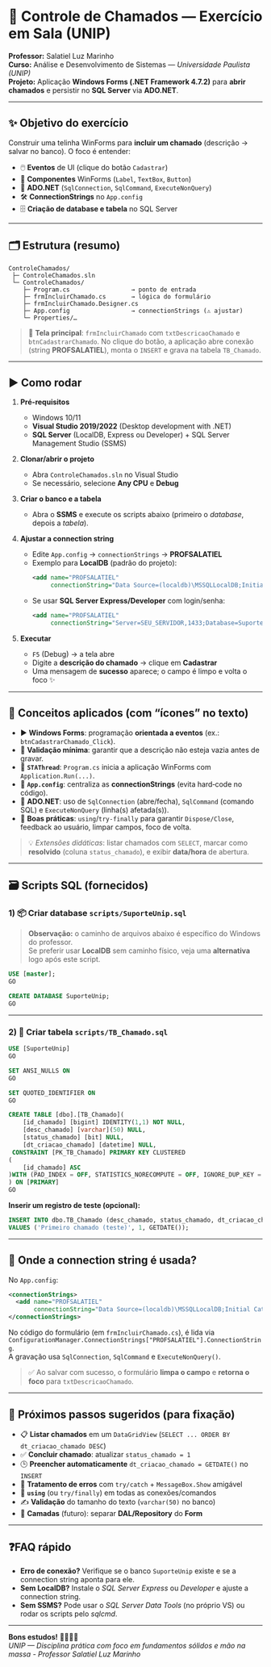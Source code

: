 # 🧰 Controle de Chamados — Exercício em Sala (UNIP)

**Professor:** Salatiel Luz Marinho  
**Curso:** Análise e Desenvolvimento de Sistemas — *Universidade Paulista (UNIP)*  
**Projeto:** Aplicação **Windows Forms (.NET Framework 4.7.2)** para **abrir chamados** e persistir no **SQL Server** via **ADO.NET**.

---

## ✨ Objetivo do exercício
Construir uma telinha WinForms para **incluir um chamado** (descrição → salvar no banco). O foco é entender:
- 🖱️ **Eventos** de UI (clique do botão `Cadastrar`)
- 🧩 **Componentes** WinForms (`Label`, `TextBox`, `Button`)
- 🔗 **ADO.NET** (`SqlConnection`, `SqlCommand`, `ExecuteNonQuery`)
- 🛠️ **ConnectionStrings** no `App.config`
- 🗄️ **Criação de database e tabela** no SQL Server

---

## 🗂️ Estrutura (resumo)
```
ControleChamados/
 ├─ ControleChamados.sln
 └─ ControleChamados/
    ├─ Program.cs                 → ponto de entrada
    ├─ frmIncluirChamado.cs       → lógica do formulário
    ├─ frmIncluirChamado.Designer.cs
    ├─ App.config                 → connectionStrings (⚠️ ajustar)
    └─ Properties/…
```

> 🧭 **Tela principal**: `frmIncluirChamado` com `txtDescricaoChamado` e `btnCadastrarChamado`.
No clique do botão, a aplicação abre conexão (string **PROFSALATIEL**), monta o `INSERT` e grava na tabela `TB_Chamado`.

---

## ▶️ Como rodar
1. **Pré‑requisitos**
   - Windows 10/11
   - **Visual Studio 2019/2022** (Desktop development with .NET)
   - **SQL Server** (LocalDB, Express ou Developer) + SQL Server Management Studio (SSMS)

2. **Clonar/abrir o projeto**
   - Abra `ControleChamados.sln` no Visual Studio
   - Se necessário, selecione **Any CPU** e **Debug**

3. **Criar o banco e a tabela**
   - Abra o **SSMS** e execute os scripts abaixo (primeiro o *database*, depois a *tabela*).

4. **Ajustar a connection string**
   - Edite `App.config` → `connectionStrings` → **PROFSALATIEL**
   - Exemplo para **LocalDB** (padrão do projeto):
     ```xml
     <add name="PROFSALATIEL"
          connectionString="Data Source=(localdb)\MSSQLLocalDB;Initial Catalog=SuporteUnip;Integrated Security=True;Encrypt=False"/>
     ```
   - Se usar **SQL Server Express/Developer** com login/senha:
     ```xml
     <add name="PROFSALATIEL"
          connectionString="Server=SEU_SERVIDOR,1433;Database=SuporteUnip;User Id=SEU_LOGIN;Password=SUA_SENHA;TrustServerCertificate=True"/>
     ```

5. **Executar**
   - `F5` (Debug) → a tela abre
   - Digite a **descrição do chamado** → clique em **Cadastrar**
   - Uma mensagem de **sucesso** aparece; o campo é limpo e volta o foco ✨

---

## 🧠 Conceitos aplicados (com “ícones” no texto)
- ▶️ **Windows Forms**: programação **orientada a eventos** (ex.: `btnCadastrarChamado_Click`).
- 🧪 **Validação mínima**: garantir que a descrição não esteja vazia antes de gravar.
- 🧵 **`STAThread`**: `Program.cs` inicia a aplicação WinForms com `Application.Run(...)`.
- 🔐 **`App.config`**: centraliza as **connectionStrings** (evita hard‑code no código).
- 🧭 **ADO.NET**: uso de `SqlConnection` (abre/fecha), `SqlCommand` (comando SQL) e `ExecuteNonQuery` (linha(s) afetada(s)).
- 🧹 **Boas práticas**: `using`/`try‑finally` para garantir `Dispose/Close`, feedback ao usuário, limpar campos, foco de volta.

> 💡 *Extensões didáticas*: listar chamados com `SELECT`, marcar como **resolvido** (coluna `status_chamado`), e exibir **data/hora** de abertura.

---

## 🗃️ Scripts SQL (fornecidos)

### 1) 📦 Criar **database** `scripts/SuporteUnip.sql`
> **Observação:** o caminho de arquivos abaixo é específico do Windows do professor.  
> Se preferir usar **LocalDB** sem caminho físico, veja uma **alternativa** logo após este script.

```sql
USE [master];
GO

CREATE DATABASE SuporteUnip;
GO
```

---

### 2) 🧾 Criar **tabela** `scripts/TB_Chamado.sql`
```sql
USE [SuporteUnip]
GO

SET ANSI_NULLS ON
GO

SET QUOTED_IDENTIFIER ON
GO

CREATE TABLE [dbo].[TB_Chamado](
	[id_chamado] [bigint] IDENTITY(1,1) NOT NULL,
	[desc_chamado] [varchar](50) NULL,
	[status_chamado] [bit] NULL,
	[dt_criacao_chamado] [datetime] NULL,
 CONSTRAINT [PK_TB_Chamado] PRIMARY KEY CLUSTERED 
(
	[id_chamado] ASC
)WITH (PAD_INDEX = OFF, STATISTICS_NORECOMPUTE = OFF, IGNORE_DUP_KEY = OFF, ALLOW_ROW_LOCKS = ON, ALLOW_PAGE_LOCKS = ON, OPTIMIZE_FOR_SEQUENTIAL_KEY = OFF) ON [PRIMARY]
) ON [PRIMARY]
GO
```

**Inserir um registro de teste (opcional):**
```sql
INSERT INTO dbo.TB_Chamado (desc_chamado, status_chamado, dt_criacao_chamado)
VALUES ('Primeiro chamado (teste)', 1, GETDATE());
```

---

## 🔧 Onde a connection string é usada?
No `App.config`:
```xml
<connectionStrings>
  <add name="PROFSALATIEL"
       connectionString="Data Source=(localdb)\MSSQLLocalDB;Initial Catalog=SuporteUnip;Integrated Security=True;Encrypt=False"/>
</connectionStrings>
```
No código do formulário (em `frmIncluirChamado.cs`), é lida via `ConfigurationManager.ConnectionStrings["PROFSALATIEL"].ConnectionString`.  
A gravação usa `SqlConnection`, `SqlCommand` e `ExecuteNonQuery()`.

> ✅ Ao salvar com sucesso, o formulário **limpa o campo** e **retorna o foco** para `txtDescricaoChamado`.

---

## 🧭 Próximos passos sugeridos (para fixação)
- 📋 **Listar chamados** em um `DataGridView` (`SELECT ... ORDER BY dt_criacao_chamado DESC`)
- ✅ **Concluir chamado**: atualizar `status_chamado = 1`
- 🕒 **Preencher automaticamente** `dt_criacao_chamado = GETDATE()` no `INSERT`
- 🧪 **Tratamento de erros** com `try/catch` + `MessageBox.Show` amigável
- 🧼 **`using`** (ou `try/finally`) em todas as conexões/comandos
- ✍️ **Validação** do tamanho do texto (`varchar(50)` no banco)
- 🧱 **Camadas** (futuro): separar **DAL/Repository** do **Form**

---

## ❓FAQ rápido
- **Erro de conexão?** Verifique se o banco `SuporteUnip` existe e se a connection string aponta para ele.
- **Sem LocalDB?** Instale o *SQL Server Express* ou *Developer* e ajuste a connection string.
- **Sem SSMS?** Pode usar o *SQL Server Data Tools* (no próprio VS) ou rodar os scripts pelo *sqlcmd*.

---

**Bons estudos!** 👩‍💻👨‍💻  
*UNIP — Disciplina prática com foco em fundamentos sólidos e mão na massa - Professor Salatiel Luz Marinho*